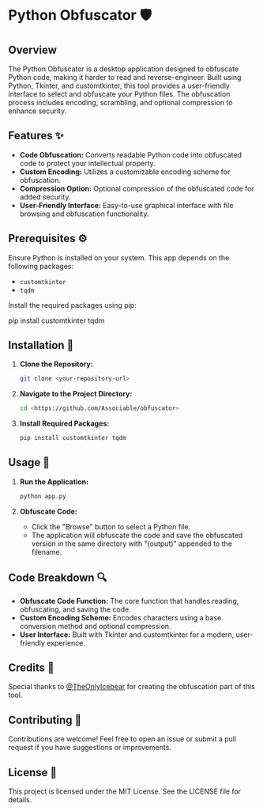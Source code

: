# Python Obfuscator 🛡️

## Overview

The Python Obfuscator is a desktop application designed to obfuscate Python code, making it harder to read and reverse-engineer. Built using Python, Tkinter, and customtkinter, this tool provides a user-friendly interface to select and obfuscate your Python files. The obfuscation process includes encoding, scrambling, and optional compression to enhance security.

## Features ✨

- **Code Obfuscation:** Converts readable Python code into obfuscated code to protect your intellectual property.
- **Custom Encoding:** Utilizes a customizable encoding scheme for obfuscation.
- **Compression Option:** Optional compression of the obfuscated code for added security.
- **User-Friendly Interface:** Easy-to-use graphical interface with file browsing and obfuscation functionality.

## Prerequisites ⚙️

Ensure Python is installed on your system. This app depends on the following packages:

- `customtkinter`
- `tqdm`

Install the required packages using pip:

pip install customtkinter tqdm

## Installation 🔧

1. **Clone the Repository:**

    ```bash
    git clone <your-repository-url>
    ```

2. **Navigate to the Project Directory:**

    ```bash
    cd <https://github.com/Associable/obfuscator>
    ```

3. **Install Required Packages:**

    ```bash
    pip install customtkinter tqdm
    ```

## Usage 🚀

1. **Run the Application:**

    ```bash
    python app.py
    ```

2. **Obfuscate Code:**

    - Click the "Browse" button to select a Python file.
    - The application will obfuscate the code and save the obfuscated version in the same directory with "(output)" appended to the filename.

## Code Breakdown 🔍

- **Obfuscate Code Function:** The core function that handles reading, obfuscating, and saving the code.
- **Custom Encoding Scheme:** Encodes characters using a base conversion method and optional compression.
- **User Interface:** Built with Tkinter and customtkinter for a modern, user-friendly experience.

## Credits 🤝

Special thanks to [@TheOnlyIcebear](https://github.com/TheOnlyIcebear) for creating the obfuscation part of this tool.

## Contributing 🤝

Contributions are welcome! Feel free to open an issue or submit a pull request if you have suggestions or improvements.

## License 📜

This project is licensed under the MIT License. See the LICENSE file for details.
